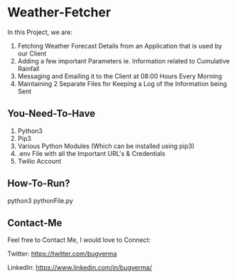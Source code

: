 # Weather-Fetcher
In this Project, we are:
1. Fetching Weather Forecast Details from an Application that is used by our Client
2. Adding a few important Parameters ie. Information related to Cumulative Rainfall
3. Messaging and Emailing it to the Client at 08:00 Hours Every Morning
4. Maintaining 2 Separate Files for Keeping a Log of the Information being Sent

## You-Need-To-Have
1. Python3
2. Pip3
3. Various Python Modules (Which can be installed using pip3)
4. .env File with all the Important URL's & Credentials
5. Twilio Account

## How-To-Run?
python3 pythonFile.py

## Contact-Me
Feel free to Contact Me, I would love to Connect:

Twitter: https://twitter.com/bugverma

LinkedIn: https://www.linkedin.com/in/bugverma/

